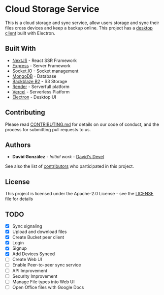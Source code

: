 # Cloud Storage Service

This is a cloud storage and sync service, allow users storage and sync their files cross devices and keep a backup online. This project has a [desktop client](/davidsdevel/cloud-storage-desktop) built with Electron. 

## Built With

- [NextJS](https://nextjs.org) - React SSR Framework
- [Express](https://nextjs.org) - Server Framework
- [Socket.IO](https://vercel.com) - Socket management
- [MongoDB](https://www.mongodb.com) - Database
- [Backblaze B2](https://ckeditor.com) - S3 Storage
- [Render](https://ckeditor.com) - Serverfull platform
- [Vercel](https://ckeditor.com) - Serverless Platform
- [Electron](https://ckeditor.com) - Desktop UI


## Contributing

Please read [CONTRIBUTING.md](.github/CONTRIBUTING.md) for details on our code of conduct, and the process for submitting pull requests to us.

## Authors

- **David González** - _Initial work_ - [David's Devel](https://github.com/davidsdevel)

See also the list of [contributors](https://github.com/lettercms/lettercms/contributors) who participated in this project.

## License

This project is licensed under the Apache-2.0 License - see the [LICENSE](LICENSE) file for details

## TODO

- [x] Sync signaling
- [x] Upload and download files
- [x] Create Bucket peer client
- [x] Login
- [x] Signup
- [x] Add Devices Synced
- [ ] Create Web UI
- [ ] Enable Peer-to-peer sync service
- [ ] API Improvement
- [ ] Security Improvement
- [ ] Manage File types into Web UI
- [ ] Open Office files with Google Docs
